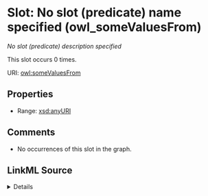 

# Slot: No slot (predicate) name specified (owl_someValuesFrom)


_No slot (predicate) description specified_






This slot occurs 0 times.


URI: [owl:someValuesFrom](http://www.w3.org/2002/07/owl#someValuesFrom)



<!-- no inheritance hierarchy -->








## Properties

* Range: [xsd:anyURI](http://www.w3.org/2001/XMLSchema#anyURI)





## Comments

* No occurrences of this slot in the graph.



## LinkML Source

<details>

```yaml
name: owl_someValuesFrom
annotations:
  count:
    tag: count
    value: 0
description: No slot (predicate) description specified
title: No slot (predicate) name specified
comments:
- No occurrences of this slot in the graph.
from_schema: hydrology-kg
rank: 1000
domain: owl_someValuesFrom
slot_uri: owl:someValuesFrom
alias: owl_someValuesFrom
range: uri

```
</details>